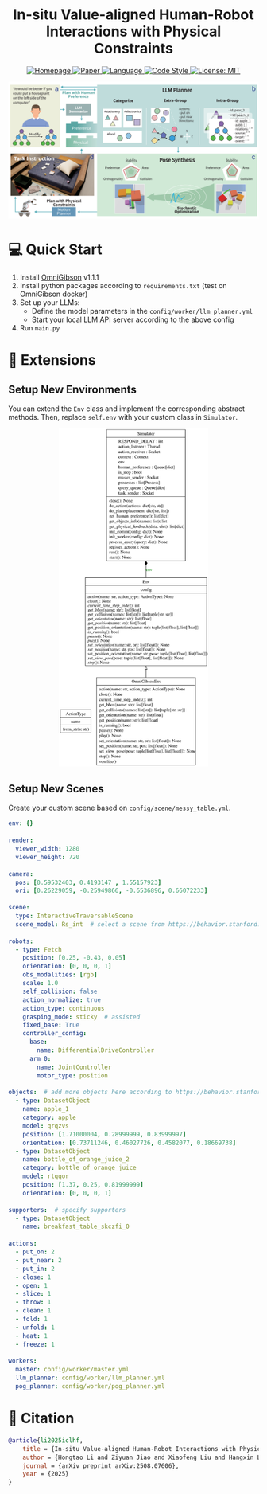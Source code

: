 <h1 align="center">
    In-situ Value-aligned Human-Robot Interactions with Physical Constraints
</h1>

<p align="center">
    <a href="https://iclhf.github.io">
        <img alt="Homepage" src="https://img.shields.io/badge/Website-Page-E63946.svg">
    </a>
    <a href="https://arxiv.org/abs/2508.07606">
        <img alt="Paper" src="https://img.shields.io/badge/Paper-arXiv-F1FAEE.svg">
    </a>
    <a href="https://www.python.org/downloads/release/python-31015">
        <img alt="Language" src="https://img.shields.io/badge/Language-Python_3.10-A8DADC.svg">
    </a>
    <a href="https://docs.astral.sh/ruff">
        <img alt="Code Style" src="https://img.shields.io/badge/Code_Style-Ruff-000000.svg">
    </a>
    <a href="https://opensource.org/licenses/MIT">
        <img alt="License: MIT" src="https://img.shields.io/badge/License-MIT-457B9D.svg">
    </a>
</p>

![method](assets/method.png)

# 💻 Quick Start
1. Install [OmniGibson](https://behavior.stanford.edu/omnigibson/getting_started/installation.html) v1.1.1
2. Install python packages according to `requirements.txt` (test on OmniGibson docker)
3. Set up your LLMs:
   - Define the model parameters in the `config/worker/llm_planner.yml`
   - Start your local LLM API server according to the above config
4. Run `main.py`

# 💪 Extensions
## Setup New Environments
You can extend the `Env` class and implement the corresponding abstract methods. Then, replace `self.env` with your custom class in `Simulator`.

<p align="center">
    <img src="assets/classes_environment.svg" width="300" />
</p>

## Setup New Scenes
Create your custom scene based on `config/scene/messy_table.yml`.

```yaml
env: {}

render:
  viewer_width: 1280
  viewer_height: 720

camera:
  pos: [0.59532403, 0.4193147 , 1.55157923]
  ori: [0.26229059, -0.25949866, -0.6536896, 0.66072233]

scene:
  type: InteractiveTraversableScene
  scene_model: Rs_int  # select a scene from https://behavior.stanford.edu/omnigibson/modules/scenes.html

robots:
  - type: Fetch
    position: [0.25, -0.43, 0.05]
    orientation: [0, 0, 0, 1]
    obs_modalities: [rgb]
    scale: 1.0
    self_collision: false
    action_normalize: true
    action_type: continuous
    grasping_mode: sticky  # assisted
    fixed_base: True
    controller_config:
      base:
        name: DifferentialDriveController
      arm_0:
        name: JointController
        motor_type: position

objects:  # add more objects here according to https://behavior.stanford.edu/knowledgebase/objects/index.html
  - type: DatasetObject
    name: apple_1
    category: apple
    model: qrqzvs
    position: [1.71000004, 0.28999999, 0.83999997]
    orientation: [0.73711246, 0.46027726, 0.4582077, 0.18669738]
  - type: DatasetObject
    name: bottle_of_orange_juice_2
    category: bottle_of_orange_juice
    model: rtqqor
    position: [1.37, 0.25, 0.81999999]
    orientation: [0, 0, 0, 1]

supporters:  # specify supporters
  - type: DatasetObject
    name: breakfast_table_skczfi_0

actions:
  - put_on: 2
  - put_near: 2
  - put_in: 2
  - close: 1
  - open: 1
  - slice: 1
  - throw: 1
  - clean: 1
  - fold: 1
  - unfold: 1
  - heat: 1
  - freeze: 1

workers:
  master: config/worker/master.yml
  llm_planner: config/worker/llm_planner.yml
  pog_planner: config/worker/pog_planner.yml
```

# 📄 Citation

```bibtex
@article{li2025iclhf,
    title = {In-situ Value-aligned Human-Robot Interactions with Physical Constraints},
    author = {Hongtao Li and Ziyuan Jiao and Xiaofeng Liu and Hangxin Liu and Zilong Zheng},
    journal = {arXiv preprint arXiv:2508.07606},
    year = {2025}
}
```
